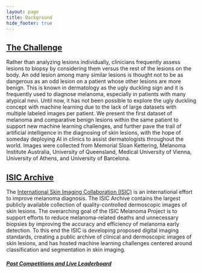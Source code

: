 ```yaml
---
layout: page
title: Background
hide_footer: true
---
```


## [The Challenge](https://www.kaggle.com/c/siim-isic-melanoma-classification/overview)

Rather than analyzing lesions individually, clinicians frequently assess lesions to biopsy by considering them versus the rest of the lesions on the body. An odd lesion among many similar lesions is thought not to be as dangerous as an odd lesion on a patient whose other lesions are more benign. This is known in dermatology as the ugly duckling sign and it is frequently used to diagnose melanoma, especially in patients with many atypical nevi. Until now, it has not been possible to explore the ugly duckling concept with machine learning due to the lack of large datasets with multiple labeled images per patient. We present the first dataset of melanoma and comparative benign lesions within the same patient to support new machine learning challenges, and further pave the trail of artificial intelligence in the diagnosing of skin lesions, with the hope of someday deploying AI in clinics to assist dermatologists throughout the world. Images were collected from Memorial Sloan Kettering, Melanoma Institute Australia, University of Queensland, Medical University of Vienna, University of Athens, and University of Barcelona.

## [ISIC Archive](https://www.isic-archive.com/#!/topWithHeader/wideContentTop/main)

The [International Skin Imaging Collaboration (ISIC)](https://www.isic-archive.com/#!/topWithHeader/wideContentTop/main) is an international effort to improve melanoma diagnosis. The ISIC Archive contains the largest publicly available collection of quality-controlled dermoscopic images of skin lesions. The overarching goal of the ISIC Melanoma Project is to support efforts to reduce melanoma-related deaths and unnecessary biopsies by improving the accuracy and efficiency of melanoma early detection. To this end the ISIC is developing proposed digital imaging standards, creating a public archive of clinical and dermoscopic images of skin lesions, and has hosted machine learning challenges centered around classification and segmentation in skin imaging.

##### [Past Competitions and Live Leaderboard](https://challenge.isic-archive.com/)
